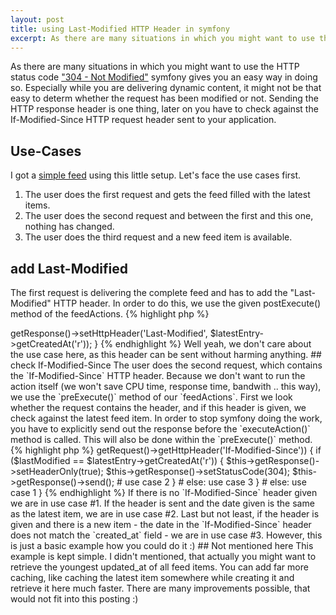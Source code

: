 ```yaml
---
layout: post
title: using Last-Modified HTTP Header in symfony
excerpt: As there are many situations in which you might want to use the HTTP status code ["304 - Not Modified"](http://en.wikipedia.org/wiki/List_of_HTTP_status_codes#3xx_Redirection "List of HTTP status codes - Wikipedia, the free encyclopedia") symfony gives you an easy way in doing so. Especially while you are delivering dynamic content, it might not be that easy to determ whether the request has been modified or not. Sending the HTTP response header is one thing, later on you have to check against the If-Modified-Since HTTP request header sent to your application.
---
```

As there are many situations in which you might want to use the HTTP status code ["304 - Not Modified"](http://en.wikipedia.org/wiki/List_of_HTTP_status_codes#3xx_Redirection "List of HTTP status codes - Wikipedia, the free encyclopedia") symfony gives you an easy way in doing so. Especially while you are delivering dynamic content, it might not be that easy to determ whether the request has been modified or not. Sending the HTTP response header is one thing, later on you have to check against the If-Modified-Since HTTP request header sent to your application.

## Use-Cases

I got a [simple feed](http://bestof.wstar.de/feed "Best of White Star Clan") using this little setup. Let's face the use cases first.

1. The user does the first request and gets the feed filled with the latest items.
2. The user does the second request and between the first and this one, nothing has changed.
3. The user does the third request and a new feed item is available.

## add Last-Modified

The first request is delivering the complete feed and has to add the "Last-Modified" HTTP header. In order to do this, we use the given postExecute() method of the feedActions.
{% highlight php %}
<?php
/**
 * send the Last-Modified HTTP header
 */
public function postExecute()
{
  $latestEntry = EntryPeer::getLatestEntry();
  $this->getResponse()->setHttpHeader('Last-Modified', $latestEntry->getCreatedAt('r'));
}
{% endhighlight %}

Well yeah, we don't care about the use case here, as this header can be sent without harming anything.

## check If-Modified-Since

The user does the second request, which contains the `If-Modified-Since` HTTP header. Because we don't want to run the action itself (we won't save CPU time, response time, bandwith .. this way), we use the `preExecute()` method of our `feedActions`. First we look whether the request contains the header, and if this header is given, we check against the latest feed item.

In order to stop symfony doing the work, you have to explicitly send out the response before the `executeAction()` method is called. This will also be done within the `preExecute()` method.

{% highlight php %}
<?php
/**
 * check whether this request has changed
 */
private function preExecute()
{
  $latestEntry = EntryPeer::getLatestEntry();
  if ($lastModified = $this->getRequest()->getHttpHeader('If-Modified-Since'))
  {
    if ($lastModified == $latestEntry->getCreatedAt('r'))
    {
      $this->getResponse()->setHeaderOnly(true);
      $this->getResponse()->setStatusCode(304);
      $this->getResponse()->send();
      # use case 2
    } # else: use case 3
  } # else: use case 1
}
{% endhighlight %}

If there is no `If-Modified-Since` header given we are in use case #1. If the header is sent and the date given is the same as the latest item, we are in use case #2. Last but not least, if the header is given and there is a new item - the date in the `If-Modified-Since` header does not match the `created_at` field - we are in use case #3.

However, this is just a basic example how you could do it :)

## Not mentioned here

This example is kept simple. I didn't mentioned, that actually you might want to retrieve the youngest updated_at of all feed items. You can add far more caching, like caching the latest item somewhere while creating it and retrieve it here much faster. There are many improvements possible, that would not fit into this posting :)
